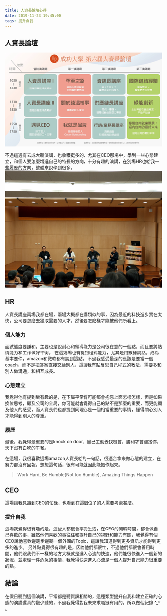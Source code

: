 ```yaml
---
title: 人資長論壇心得
date: 2019-11-23 19:45:00
tags: 提升自我
---
```


## 人資長論壇
![論壇宣傳照](https://raw.githubusercontent.com/kidneyweakx/img-host/image/image/hrforum.jpg)

不過這週有去成大聽演講，也收穫挺多的，尤其在CEO那場中，學到一些心態建立，和個人要怎麼增進自己的特長的方向，十分有趣的演講，在別場HR也給我一些履歷的方向，整體來說學到很多。
![CEO](https://raw.githubusercontent.com/kidneyweakx/img-host/image/image/2019112402.jpg)

## HR
人資長講座兩場我都在場，兩場大概都在講類似的事，因為最近的科技進步實在太快，公司要怎麼去獵取需要的人才，然後要怎麼樣才能被他們所看上。
### 個人能力
面試態度要謙和，主要也是說耐心和領導能力是公司很在意的一個點，而且要將熱情能力和工作做好平衡。
在這幾場也有提到程式能力，尤其是用數據說話，成為基本要件，amazon和微軟都有說到這點。
不過我感受最深的應該是要當一個coach，而不是把答案直接交給別人，這讓我有點反思自己程式的教法，需要多和別人做溝通，和相互成長。

### 心態建立
我覺得他有提到蠻有趣的是，在下屬平常有可能都會抱怨上面怎樣怎樣，但是如果換位思考，顧及公司的全局，你可能就會覺得自己的點不是那麼的重要，而更能顧及他人的感受，而人資長們也都提到同理心是一個相當重要的事情，懂得關心別人才能得到別人的尊重。

### 履歷
最後，我覺得最重要的是knock on door，自己主動去找機會，勝利才會迎接你，天下沒有白吃的午餐。

在這場，我很喜歡這場amazon人資長給的一句話，很適合拿來做心態的建立，在努力都沒有回報，想想這句話，很有可能就因此能振作起來。
> Work Hard, 
    Be Humble(Not too Humble), 
    Amazing Things Happen

## CEO
這場讓我見識到CEO的忙碌，也看到在這個位子的人需要考慮甚麼。
### 提升自我
這場我覺得很有趣的是，這些人都很會享受生活，在CEO的閒暇時間，都會做自己喜歡的事，雖然他們喜歡的事往往和提升自己的視野和能力有關，我覺得有個CEO說他喜歡邊跑步邊聽一個外國的Topic，這讓我知道得到更多資訊才能得到更多的進步。
另外點覺得很有趣的是，因為他們都很忙，不過他們都很會善用時間，他們跟我們不一樣的地方大概就是進入心流的快速，他們能很快進入一個新的狀況，並處理一件危急的事情，我覺得快速進入心流是一個人提升自己能力很重要的點。

## 結論
在假日聽到這個演講，平常都是聽資訊相關的，這種類型提升自我和建立正確的心態的演講還真的蠻少聽的，不過我覺得對我未來求職挺有用的，所以做個紀錄 ^_^ 。